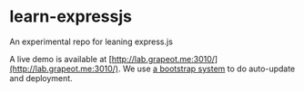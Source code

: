 learn-expressjs
===============

An experimental repo for leaning express.js

A live demo is available at [http://lab.grapeot.me:3010/](http://lab.grapeot.me:3010/).
We use [a bootstrap system](https://grapeot.me/self-updating-nodejs-web-app.html) to do auto-update and deployment.

